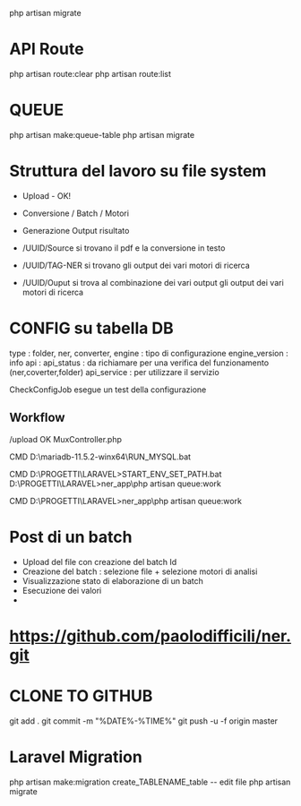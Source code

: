 
php artisan migrate

# API Route
php artisan route:clear
php artisan route:list


# QUEUE
php artisan make:queue-table
php artisan migrate


# Struttura del lavoro su file system

 - Upload - OK!
 - Conversione / Batch / Motori
 - Generazione Output risultato


- /UUID/Source si trovano il pdf e la conversione in testo
- /UUID/TAG-NER si trovano gli output dei vari motori di ricerca
- /UUID/Ouput si trova al combinazione dei vari output gli output dei vari motori di ricerca

# CONFIG su tabella DB

type : folder, ner, converter,
engine : tipo di configurazione
engine_version : info
api : 
api_status : da richiamare per una verifica del funzionamento (ner,coverter,folder) 
api_service : per utilizzare il servizio

CheckConfigJob esegue un test della configurazione


## Workflow

/upload OK MuxController.php


CMD
D:\mariadb-11.5.2-winx64\RUN_MYSQL.bat

CMD
D:\PROGETTI\LARAVEL>START_ENV_SET_PATH.bat
D:\PROGETTI\LARAVEL>ner_app\php artisan queue:work

CMD
D:\PROGETTI\LARAVEL>ner_app\php artisan queue:work


# Post di un batch
- Upload del file con creazione del batch Id
- Creazione del batch : selezione file + selezione motori di analisi
- Visualizzazione stato di elaborazione di un batch 
- Esecuzione dei valori
-


# https://github.com/paolodifficili/ner.git

# CLONE TO GITHUB

git add .
git commit -m "%DATE%-%TIME%"
git push -u -f origin master

# Laravel Migration
php artisan make:migration create_TABLENAME_table
-- edit file
php artisan migrate
